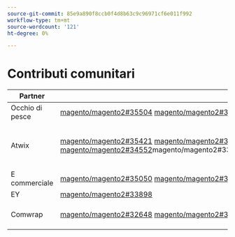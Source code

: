```yaml
---
source-git-commit: 85e9a890f8ccb0f4d8b63c9c96971cf6e011f992
workflow-type: tm+mt
source-wordcount: '121'
ht-degree: 0%

---
```

# Contributi comunitari

| Partner | Richieste pull | Problemi GitHub correlati |
| ------- | ------- | ------- |
| Occhio di pesce | [magento/magento2#35504](https://github.com/magento/magento2/pull/35504) [magento/magento2#35356](https://github.com/magento/magento2/pull/35356) [magento/magento2#35355](https://github.com/magento/magento2/pull/35355) | [magento/magento2#35505](https://github.com/magento/magento2/issues/35505) [magento/magento2#35587](https://github.com/magento/magento2/issues/35587) |
| Atwix | [magento/magento2#35421](https://github.com/magento/magento2/pull/35421) [magento/magento2#35385](https://github.com/magento/magento2/pull/35385) [magento/magento2#35118](https://github.com/magento/magento2/pull/35118) [magento/magento2#35099](https://github.com/magento/magento2/pull/35099) [magento/magento2#35040](https://github.com/magento/magento2/pull/35040) [magento/magento2#34883](https://github.com/magento/magento2/pull/34883) [magento/magento2#34862](https://github.com/magento/magento2/pull/34862) [magento/magento2#34552](https://github.com/magento/magento2/pull/34552)magento/magento2#33795[&#128279;](https://github.com/magento/magento2/pull/33795)magento/magento2#33557[&#128279;](https://github.com/magento/magento2/pull/33557)magento/magento2#33536[&#128279;](https://github.com/magento/magento2/pull/33536)magento/magento2#33409[&#128279;](https://github.com/magento/magento2/pull/33409)magento/magento2#33342[&#128279;](https://github.com/magento/magento2/pull/33342)magento/magento2#32293[&#128279;](https://github.com/magento/magento2/pull/32293)magento/magento2#28958[&#128279;](https://github.com/magento/magento2/pull/28958) | [magento/magento2#35386](https://github.com/magento/magento2/issues/35386) [magento/magento2#34631](https://github.com/magento/magento2/issues/34631) [magento/magento2#33692](https://github.com/magento/magento2/issues/33692) [magento/magento2#33344](https://github.com/magento/magento2/issues/33344) [magento/magento2#32378](https://github.com/magento/magento2/issues/32378) |
| E commerciale | [magento/magento2#35050](https://github.com/magento/magento2/pull/35050) [magento/magento2#34582](https://github.com/magento/magento2/pull/34582) | [magento/magento2#35180](https://github.com/magento/magento2/issues/35180) [magento/magento2#34988](https://github.com/magento/magento2/issues/34988) |
| EY | [magento/magento2#33898](https://github.com/magento/magento2/pull/33898) |  |
| Comwrap | [magento/magento2#32648](https://github.com/magento/magento2/pull/32648) [magento/magento2#32371](https://github.com/magento/magento2/pull/32371) [magento/magento2#31944](https://github.com/magento/magento2/pull/31944) | [magento/magento2#32649](https://github.com/magento/magento2/issues/32649) [magento/magento2#33767](https://github.com/magento/magento2/issues/33767) [magento/magento2#31947](https://github.com/magento/magento2/issues/31947) |